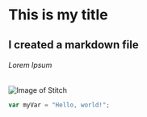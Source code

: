 # This is my title

## I created a markdown file

###### Lorem Ipsum

![Image of Stitch](https://www.decalz.co/cdn/shop/products/M119Lilo-And-Stitch-EX.jpg?v=1603444661)

``` javascript
var myVar = "Hello, world!";
```
